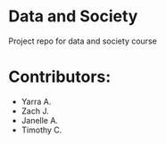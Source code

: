 # Data and Society
Project repo for data and society course

# Contributors:
- Yarra A.
- Zach J.
- Janelle A.
- Timothy C.
